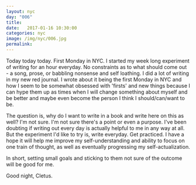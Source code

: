 ```yaml
---
layout: nyc
day: "006"
title:  
date:   2017-01-16 10:30:00
categories: nyc
image: /img/nyc/006.jpg
permalink:
---
```

Today today today. First Monday in NYC. I started my week long experiment of writing for an hour everyday. No constraints as to what should come out - a song, prose, or babbling nonsense and self loathing. I did a lot of writing in my new red journal. I wrote about it being the first Monday in NYC and how I seem to be somewhat obsessed with 'firsts' and new things because I can hype them up as times when I will change something about myself and be better and maybe even become the person I think I should/can/want to be.

The question is, why do I want to write in a book and write here on this as well? I'm not sure. I'm not sure there's a point or even a purpose. I've been doubting if writing out every day is actually helpful to me in any way at all. But the experiment I'd like to try is, write everyday. Get practiced. I have a hope it will help me improve my self-understanding and ability to focus on one train of thought, as well as eventually progressing my self-actualization.

In short, setting small goals and sticking to them not sure of the outcome will be good for me.

Good night, Cletus.
